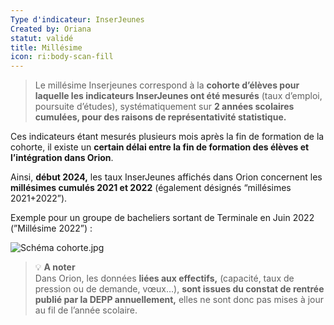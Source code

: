 ```yaml
---
Type d'indicateur: InserJeunes
Created by: Oriana
statut: validé
title: Millésime
icon: ri:body-scan-fill
---
```


> Le millésime Inserjeunes correspond  à la **cohorte d’élèves pour laquelle les indicateurs InserJeunes ont été mesurés** (taux d’emploi, poursuite d’études), systématiquement sur **2 années scolaires cumulées, pour des raisons de représentativité statistique.**

Ces indicateurs étant mesurés plusieurs mois après la fin de formation de la cohorte, il existe un **certain délai entre la fin de formation des élèves et l’intégration dans Orion**.

Ainsi, **début 2024,** les taux InserJeunes affichés dans Orion concernent les **millésimes cumulés 2021 et 2022** (également désignés “millésimes 2021+2022”).

Exemple pour un groupe de bacheliers sortant de Terminale en Juin 2022 (”Millésime 2022”) :

![Schéma cohorte.jpg](glossaire/Schema_cohorte.jpg)

>💡 **A noter**  
>Dans Orion, les données **liées aux effectifs,** (capacité, taux de pression ou de demande, vœux…), **sont issues du constat de rentrée publié par la DEPP annuellement,** elles ne sont donc pas mises à jour au fil de l’année scolaire.

